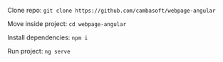 Clone repo: `git clone https://github.com/cambasoft/webpage-angular`

Move inside project: `cd webpage-angular`

Install dependencies: `npm i`

Run project: `ng serve`
